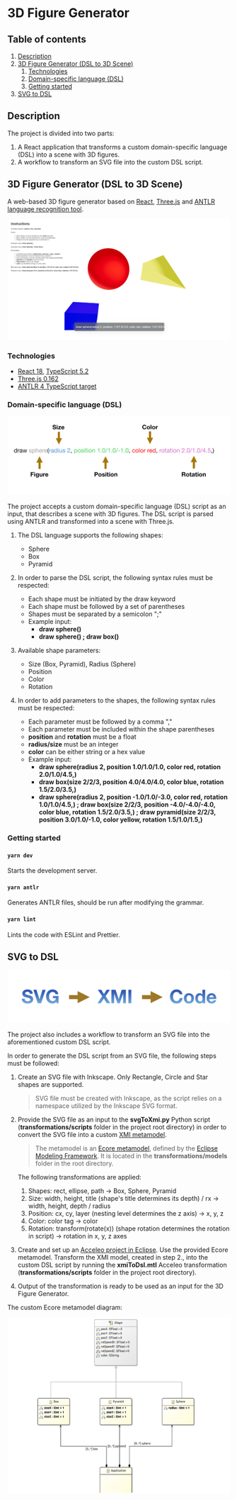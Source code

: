 # 3D Figure Generator

## Table of contents
1. [Description](#description)
2. [3D Figure Generator (DSL to 3D Scene)](#3d-figure-generator-dsl-to-3d-scene)
    1. [Technologies](#technologies)
    2. [Domain-specific language (DSL)](#domain-specific-language-dsl)
    3. [Getting started](#getting-started)
3. [SVG to DSL](#svg-to-dsl)

## Description

The project is divided into two parts:
1. A React application that transforms a custom domain-specific language (DSL) into a scene with 3D figures.
2. A workflow to transform an SVG file into the custom DSL script.

## 3D Figure Generator (DSL to 3D Scene)

A web-based 3D figure generator based on [React](https://reactjs.org/), [Three.js](https://threejs.org/) and [ANTLR language recognition tool](https://www.antlr.org/).

![3D Figure Generator](./images/screenshot.png)

### Technologies

- [React 18](https://reactjs.org/), [TypeScript 5.2](https://www.typescriptlang.org/)
- [Three.js 0.162](https://threejs.org/)
- [ANTLR 4 TypeScript target](https://www.antlr.org/)

### Domain-specific language (DSL)

![DSL Script](./images/dsl.png)

The project accepts a custom domain-specific language (DSL) script as an input, that describes a scene with 3D figures. The DSL script is parsed using ANTLR and transformed into a scene with Three.js.

1. The DSL language supports the following shapes: 
   - Sphere
   - Box
   - Pyramid

2. In order to parse the DSL script, the following syntax rules must be respected:
   - Each shape must be initiated by the draw keyword
   - Each shape must be followed by a set of parentheses
   - Shapes must be separated by a semicolon ";"
   - Example input:
     - **draw sphere()**
     - **draw sphere() ; draw box()**

3. Available shape parameters:
   - Size (Box, Pyramid), Radius (Sphere)
   - Position
   - Color
   - Rotation

4. In order to add parameters to the shapes, the following syntax rules must be respected:
   - Each parameter must be followed by a comma ","
   - Each parameter must be included within the shape parentheses
   - **position** and **rotation** must be a float
   - **radius/size** must be an integer
   - **color** can be either string or a hex value
   - Example input:
     - **draw sphere(radius 2, position 1.0/1.0/1.0, color red, rotation 2.0/1.0/4.5,)**
     - **draw box(size 2/2/3, position 4.0/4.0/4.0, color blue, rotation 1.5/2.0/3.5,)**
     - **draw sphere(radius 2, position -1.0/1.0/-3.0, color red, rotation 1.0/1.0/4.5,) ; draw box(size 2/2/3, position -4.0/-4.0/-4.0, color blue, rotation 1.5/2.0/3.5,) ; draw pyramid(size 2/2/3, position 3.0/1.0/-1.0, color yellow, rotation 1.5/1.0/1.5,)**

### Getting started

#### `yarn dev`

Starts the development server.

#### `yarn antlr`

Generates ANTLR files, should be run after modifying the grammar.

#### `yarn lint`

Lints the code with ESLint and Prettier.

## SVG to DSL

![Transformation](./images/transformation.png)

The project also includes a workflow to transform an SVG file into the aforementioned custom DSL script.

In order to generate the DSL script from an SVG file, the following steps must be followed:

1. Create an SVG file with Inkscape. Only Rectangle, Circle and Star shapes are supported.

   > SVG file must be created with Inkscape, as the script relies on a namespace utilized by the Inkscape SVG format.

2. Provide the SVG file as an input to the **svgToXmi.py** Python script (**transformations/scripts** folder in the project root directory) in order to convert the SVG file into a custom [XMI metamodel](https://www.omg.org/spec/XMI/2.4.2/About-XMI).

   > The metamodel is an [Ecore metamodel](https://eclipse.dev/modeling/emft/search/concepts/subtopic.html), defined by the [Eclipse Modeling Framework](https://en.wikipedia.org/wiki/Eclipse_Modeling_Framework). It is located in the **transformations/models** folder in the root directory.

   The following transformations are applied:
   1. Shapes: rect, ellipse, path -> Box, Sphere, Pyramid
   2. Size: width, height, title (shape's title determines its depth) / rx -> width, height, depth / radius
   3. Position: cx, cy, layer (nesting level determines the z axis) -> x, y, z
   4. Color: color tag -> color
   5. Rotation: transform(rotate(x)) (shape rotation determines the rotation in script) -> rotation in x, y, z axes

3. Create and set up an [Acceleo project in Eclipse](https://eclipse.dev/acceleo/). Use the provided Ecore metamodel. Transform the XMI model, created in step 2., into the custom DSL script by running the **xmiToDsl.mtl** Acceleo transformation (**transformations/scripts** folder in the project root directory).

4. Output of the transformation is ready to be used as an input for the 3D Figure Generator.

The custom Ecore metamodel diagram:

![Metamodel](./images/metamodel.png)
